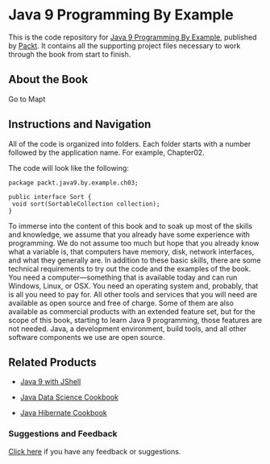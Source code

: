 # Java 9 Programming By Example
This is the code repository for [Java 9 Programming By Example](https://www.packtpub.com/application-development/java-9-programming-example?utm_source=github&utm_medium=repository&utm_campaign=9781786468284), published by [Packt](https://www.packtpub.com/?utm_source=github). It contains all the supporting project files necessary to work through the book from start to finish.
## About the Book
Go to Mapt
## Instructions and Navigation
All of the code is organized into folders. Each folder starts with a number followed by the application name. For example, Chapter02.



The code will look like the following:
```
package packt.java9.by.example.ch03; 
 
public interface Sort { 
 void sort(SortableCollection collection); 
}
```

To immerse into the content of this book and to soak up most of the skills and knowledge, we assume that you already have some experience with programming. We do not assume too much but hope that you already know what a variable is, that computers have memory, disk, network interfaces, and what they generally are.
In addition to these basic skills, there are some technical requirements to try out the code and the examples of the book. You need a computer—something that is available today and can run Windows, Linux, or OSX. You need an operating system and, probably, that is all you need to pay for. All other tools and services that you will need are available as open source and free of charge. Some of them are also available as commercial products with an extended feature set, but for the scope of this book, starting to learn Java 9 programming, those features are not needed. Java, a development environment, build tools, and all other software components we use are open source.

## Related Products
* [Java 9 with JShell](https://www.packtpub.com/application-development/java-9-jshell?utm_source=github&utm_medium=repository&utm_campaign=9781787282841)

* [Java Data Science Cookbook](https://www.packtpub.com/big-data-and-business-intelligence/java-data-science-cookbook?utm_source=github&utm_medium=repository&utm_campaign=9781787122536)

* [Java Hibernate Cookbook](https://www.packtpub.com/application-development/java-hibernate-cookbook?utm_source=github&utm_medium=repository&utm_campaign=9781784391904)

### Suggestions and Feedback
[Click here](https://docs.google.com/forms/d/e/1FAIpQLSe5qwunkGf6PUvzPirPDtuy1Du5Rlzew23UBp2S-P3wB-GcwQ/viewform) if you have any feedback or suggestions.
